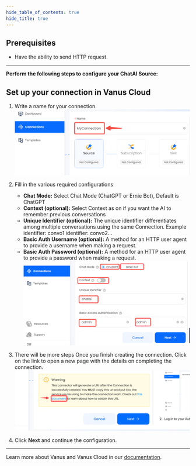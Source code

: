 ```yaml
--- 
hide_table_of_contents: true
hide_title: true
---
```


## Prerequisites

- Have the ability to send HTTP request.

---

**Perform the following steps to configure your ChatAI Source:**

## Set up your connection in Vanus Cloud

1. Write a name for your connection.  
   ![img.png](images/connection.png)

2. Fill in the various required configurations
    - **Chat Mode:** Select Chat Mode (ChatGPT or Ernie Bot), Default is ChatGPT
    - **Context (optional):** Select Context as on if you want the AI to remember previous conversations
    - **Unique Identifier (optional):** The unique identifier differentiates among multiple conversations using the same Connection. Example identifier: convo1 identifier: convo2...
    - **Basic Auth Username (optional):** A method for an HTTP user agent to provide a username when making a request.
    - **Basic Auth Password (optional):** A method for an HTTP user agent to provide a password when making a request.  
      ![img.png](images/chatai-config.png)
3. There will be more steps Once you finish creating the connection. Click on the link to open a new page with the details on completing the connection.
   ![](images/warning.png)

4. Click **Next** and continue the configuration.

---

Learn more about Vanus and Vanus Cloud in our [documentation](https://docs.vanus.ai).
